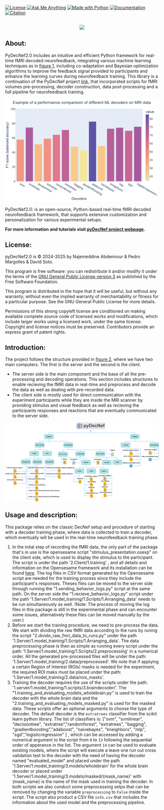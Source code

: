 <a href="https://www.gnu.org/licenses/gpl-3.0"><img src="https://img.shields.io/badge/License-GPLv3-blue.svg" alt="License"></a>
<a href="mailto:najemabdennour@gmail.com"><img src="https://img.shields.io/badge/Ask%20me-anything-1abc9c.svg" alt="Ask Me Anything"></a>
<a href="https://www.python.org/"><img src="https://img.shields.io/badge/Made%20with-Python-1f425f.svg" alt="Made with Python"></a>
<a href="https://pedromargolles.github.io/pyDecNef/"><img src="https://img.shields.io/badge/Documentation-pyDecNef-red.svg" alt="Documentation"></a>
<a href="https://doi.org/10.1101/2025.02.21.639408"><img src="https://img.shields.io/badge/Citation-DOI-green.svg" alt="Citation"></a>
<br></br>

<p align="center">
  <img src="https://pedromargolles.github.io/pyDecNef/assets/images/wide_logo2.png">
</p>

## About:


PyDecNef2.0 includes an intuitive and efficient Python framework for real-time fMRI decoded neurofeedback, integrating various machine learning techniques as in [figure 1](ML), including co-adaptation and Bayesian optimization algorithms to improve the feedback signal provided to participants and enhance the learning curves during neurofeedback training. This library is a continuation of the PyDecNef project [link](https://github.com/pedromargolles/pyDecNef), that incorporated scripts for fMRI volumes pre-processing, decoder construction, data post-processing and a full pipeline for neurofeedback training.

![ML](.img/ML_performance_comparision.png)

PyDecNef2.0: is an open-source, Python-based real-time fMRI decoded neurofeedback framework, that supports extensive customization and personalization for various experimental setups.

**For more information and tutorials visit [pyDecNef project webpage](https://pedromargolles.github.io/pyDecNef/).**

## License:

pyDecNef2.0 is © 2024-2025 by Najemeddine Abdennour & Pedro Margolles & David Soto.

This program is free software: you can redistribute it and/or modify it under the terms of the [GNU General Public License version 3](https://github.com/pedromargolles/pyDecNef/blob/main/LICENSE) as published by the Free Software Foundation.

This program is distributed in the hope that it will be useful, but without any warranty; without even the implied warranty of merchantability or fitness for a particular purpose. See the GNU General Public License for more details.

Permissions of this strong copyleft license are conditioned on making available complete source code of licensed works and modifications, which include larger works using a licensed work, under the same license. Copyright and license notices must be preserved. Contributors provide an express grant of patent rights.


## Introduction:
The project follows the structure provided in [figure 2](structure), where we have two main computers. The first is the server and the second is the client. 
- The server side is the main component and the base of all the pre-processing and decoding operations. This section includes structures to enable recieving the fMRI data in real-time and preprocess and decode the data as well as dealing with pre-recorded data. 
- The client side is mostly used for direct communication with the experiment participants while they are inside the MRI scanner by providing stimulus and visual feedback as well as recieving the participants responses and reactions that are eventually communicated to the server side.

![structure](.img/file_structure.png)

## Usage and description:

This package relies on the classic DecNef setup and procedure of starting with a decoder training phase, where data is collected to train a decoder, which eventually will be used in the real-time neurofeedback training phase. 
1. In the inital step of recording the fMRI data, the only part of the package that's in use is the opensesame script "stimulus_presentation.osexp" on the client side, which is used to display the stimulus to the participant. The script is under the path '2.Client/1.training' , and all details and information on the Opensesame framework and its installation can be found [here](https://osdoc.cogsci.nl/). The log files in CSV format generated by the Opensesame script are needed for the training process since they include the participant's responses. Theses files can be moved to the server side through running the "1.sending_behavior_logs.py" script at the same path. On the server side the "1.recieve_behavior_logs.py" script under the path '1.Server/1.model_training/1.Scripts/1.Arranging_data' needs to be run simultaneously as well. (Note: The process of moving the log files in this package is still in the experimental phase and can encounter some issues, alternatively these files can be moved manually by the user.)
2. Before we start the training procedure, we need to pre-process the data. We start with dividing the raw fMRI data according to the runs by runing the script "2.divide_raw_fmri_data_to_runs.py" under the path '1.Server/1.model_training/1.Scripts/1.Arranging_data'. The data preprocessing phase is then as simple as running every script under the path '1.Server/1.model_training/1.Scripts/2.preprocessing' in a numerical order. All the generated pre-processed files will be under the path: '1.Server/1.model_training/2.data/preprocessed'. We note that if applying a certain Region of Interest (ROIs) masks is needed for the experiment, the required ROI maks must be placed under the path: '1.Server/1.model_training/2.data/rois_masks'. 
3. Training the decoder requires the use of the scripts under the path: '1.server/1.model_training/1.scripts/3.braindecoder/'. The "1.training_and_evaluating_models_wholebrain.py" is used to train the decoder with the whole brain data and the "2.training_and_evaluating_models_masked.py" is used for the masked data. These scripts offer an optional arguments to choose the type of decoder. The default decoder is the `extratrees` classifier from the scikit learn python library. The list of classifiers is: ["svm", "svmlinear", "decisiontree", "extratree","randomforest", "extratrees", "bagging", "gradientboosting","adaboost", "naivebayes", "kneighbors", "mlp", "sgd","logisticregression" ] , which can be accessed by adding a numerical argument to the script from `0` to `13` following the sequential order of apperance in the list. The argument `14` can be used to evaluate existing models, where the script will execute a leave one run out cross validation test to the decoder with the need of having the decoder named "evaluated_model" and placed under the path '1.Server/1.model_training/3.models/wholebrain' for the whole brain decoder or placed under  '1.Server/1.model_training/3.models/masked/{mask_name}' with {mask_name} is the name of the mask used in training the decoder. In both scripts we also conduct some preprocessing setps that can be removed by changing the variable `preprocessing` to `False` inside the script. The script also product a CSV file `info.csv` that includes the information about the used model and the preprocessing pipeline.
